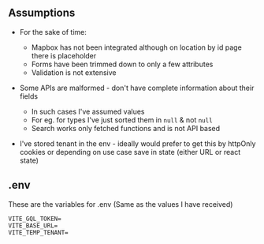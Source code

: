 ## Assumptions

- For the sake of time:
  - Mapbox has not been integrated although on location by id page there is placeholder
  - Forms have been trimmed down to only a few attributes
  - Validation is not extensive
- Some APIs are malformed - don't have complete information about their fields

  - In such cases I've assumed values
  - For eg. for types I've just sorted them in `null` & not `null`
  - Search works only fetched functions and is not API based

- I've stored tenant in the env - ideally would prefer to get this by httpOnly cookies or depending on use case save in state (either URL or react state)

## .env

These are the variables for .env (Same as the values I have received)

```
VITE_GQL_TOKEN=
VITE_BASE_URL=
VITE_TEMP_TENANT=
```
